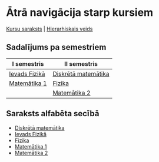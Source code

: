 # Ātrā navigācija starp kursiem

[Kursu saraksts](#saraksts-alfab%C4%93ta-sec%C4%ABb%C4%81) | [Hierarhiskais veids](#sadal%C4%ABjums-pa-semestriem)

## Sadalījums pa semestriem

| **I semestris**                                                                                       | **II semestris**                                                                                                             |
|-------------------------------------------------------------------------------------------------------|------------------------------------------------------------------------------------------------------------------------------|
| [Ievads Fizikā](https://github.com/RTUtniy/my-rtu-files/tree/main/I%20semestris/Ievads%20Fizik%C4%81) | [Diskrētā matemātika](https://github.com/RTUtniy/my-rtu-files/tree/main/II%20semestris/Diskr%C4%93t%C4%81%20matem%C4%81tika) |
| [Matemātika 1](https://github.com/RTUtniy/my-rtu-files/tree/main/I%20semestris/Matem%C4%81tika)       | [Fizika](https://github.com/RTUtniy/my-rtu-files/tree/main/II%20semestris/Fizika)                                            |
|                                                                                                       | [Matemātika 2](https://github.com/RTUtniy/my-rtu-files/tree/main/II%20semestris/Matem%C4%81tika%202)                         |

## Saraksts alfabēta secībā

- [Diskrētā matemātika](https://github.com/RTUtniy/my-rtu-files/tree/main/II%20semestris/Diskr%C4%93t%C4%81%20matem%C4%81tika)
- [Ievads Fizikā](https://github.com/RTUtniy/my-rtu-files/tree/main/I%20semestris/Ievads%20Fizik%C4%81)
- [Fizika](https://github.com/RTUtniy/my-rtu-files/tree/main/II%20semestris/Fizika)
- [Matemātika 1](https://github.com/RTUtniy/my-rtu-files/tree/main/I%20semestris/Matem%C4%81tika)
- [Matemātika 2](https://github.com/RTUtniy/my-rtu-files/tree/main/II%20semestris/Matem%C4%81tika%202)
